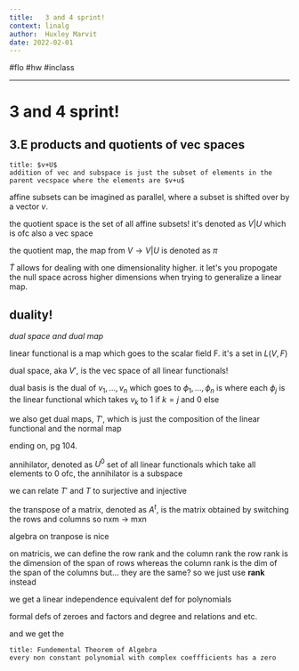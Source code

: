 ```yaml
---
title:   3 and 4 sprint!
context: linalg
author:  Huxley Marvit
date: 2022-02-01
---
```


#flo  #hw #inclass  

***

# 3 and 4 sprint!

## 3.E products and quotients of vec spaces


```ad-def
title: $v+U$
addition of vec and subspace is just the subset of elements in the parent vecspace where the elements are $v+u$
```


affine subsets can be imagined as parallel, where a subset is shifted over by a vector $v$.

the quotient space is the set of all affine subsets! it's denoted as $V|U$
which is ofc also a vec space

the quotient map, the map from $V \to V|U$ is denoted as $\pi$

$\tilde{T}$ allows for dealing with one dimensionality higher. it let's you propogate the null space across higher dimensions when trying to generalize a linear map.

## duality! 
*dual space and dual map*

linear functional is a map which goes to the scalar field F. 
it's a set in $L(V, F)$

dual space, aka $V'$, is the vec space of all linear functionals!

dual basis is the dual of $v_{1}, \dots, v_{n}$ which goes to $\phi_{1}, \dots, \phi_n$ is where each $\phi_{j}$ is the linear functional which takes $v_k$ to 1 if $k=j$ and 0 else



we also get dual maps, $T'$, which is just the composition of the linear functional and the normal map

ending on, pg 104.

annihilator,  denoted as $U^0$
set of all linear functionals which take all elements to 0
ofc, the annihilator is a subspace

we can relate $T'$ and $T$ to surjective and injective


the transpose of a matrix, denoted as $A^t$, is the matrix obtained by switching the rows and columns
so nxm -> mxn

algebra on tranpose is nice

on matricis, we can define the row rank and the column rank
the row rank is the dimension of the span of rows 
whereas the column rank is the dim of the span of the columns
but... they are the same? so we just use **rank** instead


we get a linear independence equivalent def for polynomials

formal defs of zeroes and factors and degree and relations and etc.


and we get the

```ad-def
title: Fundemental Theorem of Algebra
every non constant polynomial with complex coeffficients has a zero
```

















